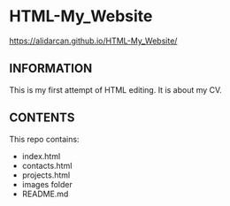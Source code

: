 # HTML-My_Website
https://alidarcan.github.io/HTML-My_Website/

## INFORMATION

This is my first attempt of HTML editing.
It is about my CV.

## CONTENTS

This repo contains:

-   index.html
-   contacts.html
-   projects.html
-   images folder
-   README.md
